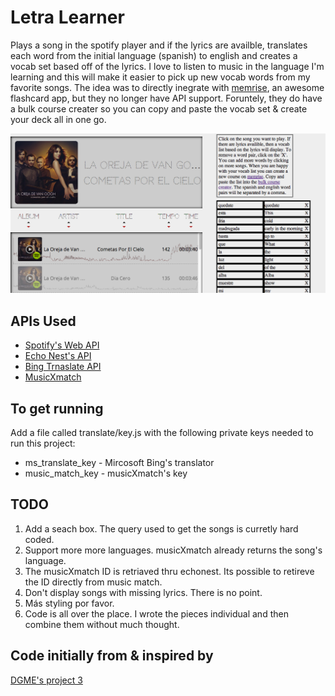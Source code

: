 # Letra Learner

Plays a song in the spotify player and if the lyrics are availble, translates each word from the initial language (spanish) to english and creates a vocab set based off of the lyrics. I love to listen to music in the language I'm learning and this will make it easier to pick up new vocab words from my favorite songs. The idea was to directly inegrate with [memrise](http://memrise.com), an awesome flashcard app, but they no longer have API support. Foruntely, they do have a bulk course creater so you can copy and paste the vocab set & create your deck all in one go.

![A screenshot from the app](README_media/letra.png)


## APIs Used
* [Spotify's Web API](https://developer.spotify.com/technologies/web-api/)
* [Echo Nest's API](http://developer.echonest.com/docs/v4)
* [Bing Trnaslate API](http://bing.com)
* [MusicXmatch](https://developer.musixmatch.com/)

## To get running
Add a file called translate/key.js with the following private keys needed to run this project:
* ms_translate_key - Mircosoft Bing's translator
* music_match_key - musicXmatch's key


## TODO
1. Add a seach box. The query used to get the songs is curretly hard coded.
1. Support more more languages. musicXmatch already returns the song's language.
1. The musicXmatch ID is retriaved thru echonest. Its possible to retireve the ID directly from music match.
1. Don't display songs with missing lyrics. There is no point.
1. Más styling por favor.
1. Code is all over the place. I wrote the pieces individual and then combine them without much thought.

## Code initially from & inspired by
[DGME's project 3](https://github.com/DGMD-E-15/Project-3/)
